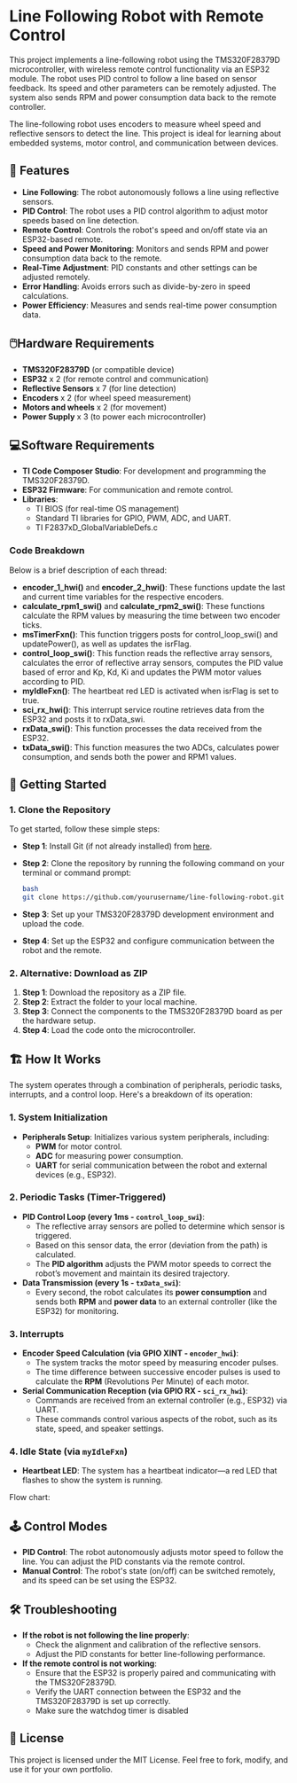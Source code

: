 # Line Following Robot with Remote Control

This project implements a line-following robot using the TMS320F28379D microcontroller, with wireless remote control functionality via an ESP32 module. The robot uses PID control to follow a line based on sensor feedback. Its speed and other parameters can be remotely adjusted. The system also sends RPM and power consumption data back to the remote controller.

The line-following robot uses encoders to measure wheel speed and reflective sensors to detect the line. This project is ideal for learning about embedded systems, motor control, and communication between devices.


## 🚀 Features

- **Line Following**: The robot autonomously follows a line using reflective sensors.
- **PID Control**: The robot uses a PID control algorithm to adjust motor speeds based on line detection.
- **Remote Control**: Controls the robot's speed and on/off state via an ESP32-based remote.
- **Speed and Power Monitoring**: Monitors and sends RPM and power consumption data back to the remote.
- **Real-Time Adjustment**: PID constants and other settings can be adjusted remotely.
- **Error Handling**: Avoids errors such as divide-by-zero in speed calculations.
- **Power Efficiency**: Measures and sends real-time power consumption data.

## 🖱️Hardware Requirements

- **TMS320F28379D** (or compatible device)
- **ESP32** x 2 (for remote control and communication)
- **Reflective Sensors** x 7 (for line detection)
- **Encoders** x 2 (for wheel speed measurement)
- **Motors and wheels** x 2 (for movement)
- **Power Supply** x 3 (to power each microcontroller)

## 💻Software Requirements

- **TI Code Composer Studio**: For development and programming the TMS320F28379D.
- **ESP32 Firmware**: For communication and remote control.
- **Libraries**:
    - TI BIOS (for real-time OS management)
    - Standard TI libraries for GPIO, PWM, ADC, and UART.
    - TI F2837xD_GlobalVariableDefs.c

### **Code Breakdown**

Below is a brief description of each thread:

- **encoder_1_hwi()** and **encoder_2_hwi()**: These functions update the last and current time variables for the respective encoders.
- **calculate_rpm1_swi()** and **calculate_rpm2_swi()**: These functions calculate the RPM values by measuring the time between two encoder ticks.
- **msTimerFxn()**: This function triggers posts for control_loop_swi() and updatePower(), as well as updates the isrFlag.
- **control_loop_swi()**: This function reads the reflective array sensors, calculates the error of reflective array sensors, computes the PID value based of error and Kp, Kd, Ki and updates the PWM motor values according to PID.
- **myIdleFxn()**: The heartbeat red LED is activated when isrFlag is set to true.
- **sci_rx_hwi()**: This interrupt service routine retrieves data from the ESP32 and posts it to rxData_swi.
- **rxData_swi()**: This function processes the data received from the ESP32.
- **txData_swi()**: This function measures the two ADCs, calculates power consumption, and sends both the power and RPM1 values.


## 🔧 **Getting Started**

### 1. **Clone the Repository**

To get started, follow these simple steps:

- **Step 1**: Install Git (if not already installed) from [here](https://git-scm.com/downloads).
- **Step 2**: Clone the repository by running the following command on your terminal or command prompt:
    
    ```bash
    bash
    git clone https://github.com/yourusername/line-following-robot.git
    
    ```
    
- **Step 3**: Set up your TMS320F28379D development environment and upload the code.
- **Step 4**: Set up the ESP32 and configure communication between the robot and the remote.

### 2. **Alternative: Download as ZIP**

1. **Step 1**: Download the repository as a ZIP file.
2. **Step 2**: Extract the folder to your local machine.
3. **Step 3**: Connect the components to the TMS320F28379D board as per the hardware setup.
4. **Step 4**: Load the code onto the microcontroller.

## 🏗️ How It Works

The system operates through a combination of peripherals, periodic tasks, interrupts, and a control loop. Here's a breakdown of its operation:

### 1. **System Initialization**

- **Peripherals Setup**: Initializes various system peripherals, including:
    - **PWM** for motor control.
    - **ADC** for measuring power consumption.
    - **UART** for serial communication between the robot and external devices (e.g., ESP32).

### 2. **Periodic Tasks (Timer-Triggered)**

- **PID Control Loop (every 1ms - `control_loop_swi`)**:
    - The reflective array sensors are polled to determine which sensor is triggered.
    - Based on this sensor data, the error (deviation from the path) is calculated.
    - The **PID algorithm** adjusts the PWM motor speeds to correct the robot’s movement and maintain its desired trajectory.
- **Data Transmission (every 1s - `txData_swi`)**:
    - Every second, the robot calculates its **power consumption** and sends both **RPM** and **power data** to an external controller (like the ESP32) for monitoring.

### 3. **Interrupts**

- **Encoder Speed Calculation (via GPIO XINT - `encoder_hwi`)**:
    - The system tracks the motor speed by measuring encoder pulses.
    - The time difference between successive encoder pulses is used to calculate the **RPM** (Revolutions Per Minute) of each motor.
- **Serial Communication Reception (via GPIO RX - `sci_rx_hwi`)**:
    - Commands are received from an external controller (e.g., ESP32) via UART.
    - These commands control various aspects of the robot, such as its state, speed, and speaker settings.

### 4. **Idle State (via `myIdleFxn`)**

- **Heartbeat LED**: The system has a heartbeat indicator—a red LED that flashes to show the system is running.

Flow chart:

## 🕹️ Control Modes

- **PID Control**: The robot autonomously adjusts motor speed to follow the line. You can adjust the PID constants via the remote control.
- **Manual Control**: The robot's state (on/off) can be switched remotely, and its speed can be set using the ESP32.

## 🛠️ Troubleshooting

- **If the robot is not following the line properly**:
    - Check the alignment and calibration of the reflective sensors.
    - Adjust the PID constants for better line-following performance.
- **If the remote control is not working**:
    - Ensure that the ESP32 is properly paired and communicating with the TMS320F28379D.
    - Verify the UART connection between the ESP32 and the TMS320F28379D is set up correctly.
    - Make sure the watchdog timer is disabled

## 📄 **License**

This project is licensed under the MIT License. Feel free to fork, modify, and use it for your own portfolio.